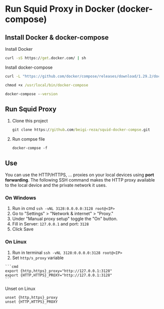 # Run Squid Proxy in Docker (docker-compose)

## Install Docker & docker-compose

Install Docker
```cmd
curl -sS https://get.docker.com/ | sh

```

Install docker-compose

```cmd
curl -L "https://github.com/docker/compose/releases/download/1.29.2/docker-compose-$(uname -s)-$(uname -m)" -o /usr/local/bin/docker-compose

chmod +x /usr/local/bin/docker-compose

docker-compose --version
```

## Run Squid Proxy

1. Clone this project 
    ```cmd
    git clone https://github.com/beigi-reza/squid-docker-compse.git
    ```
2. Run compse file
   ```
   docker-compse -f 
   ```


## Use 

You can use the HTTP/HTTPS, ...  proxies on your local devices using **port forwarding**. The following SSH command makes the HTTP proxy available to the local device and the private network it uses.

### On Windows 
  1. Run in cmd `ssh -vNL 3128:0.0.0.0:3128 root@<IP>`
  2. Go to "Settings" > "Network & internet" > "Proxy."
  3. Under "Manual proxy setup" toggle the "On" button.
  4. Fill in Server: `127.0.0.1` and port: `3128`
  5. Click Save
  
### On Linux

  1. Run in terminal `ssh -vNL 3128:0.0.0.0:3128 root@<IP>`
  2. Set `http/s_proxy` variable
   
    ```cmd
    export {http,https}_proxy="http://127.0.0.1:3128"
    export {HTTP,HTTPS}_PROXY="http://127.0.0.1:3128"
    ```



Unset on Linux 
```cmd
unset {http,https}_proxy
unset {HTTP,HTTPS}_PROXY
```
